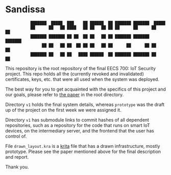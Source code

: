 # Sandissa

```
           ███████  █████  ███    ██ ██████  ██ ███████ ███████  █████
           ██      ██   ██ ████   ██ ██   ██ ██ ██      ██      ██   ██
           ███████ ███████ ██ ██  ██ ██   ██ ██ ███████ ███████ ███████
                ██ ██   ██ ██  ██ ██ ██   ██ ██      ██      ██ ██   ██
           ███████ ██   ██ ██   ████ ██████  ██ ███████ ███████ ██   ██
```

This repository is the root repository of the final EECS 700: IoT Security 
project. This repo holds all the (currently revoked and invalidated)
certificates, keys, etc. that were all used when the system was deployed. 

The best way for you to get acquainted with the specifics of this project
and our goals, please refer to [the paper](./sandissa.pdf) in the root directory.

Directory `v1` holds the final system details, whereas `prototype` was the
draft up of the project on the first week we were assigned it. 

Directory `v1` has submodule links to commit hashes of all dependent repositories,
such as a repository for the code that runs on smart IoT devices, on the 
intermediary server, and the frontend that the user has control of. 

File `drawn_layout.kra` is a [krita](https://krita.org) file that has a drawn
infrastructure, mostly prototype. Please see the paper mentioned above for 
the final description and report. 

Thank you.
